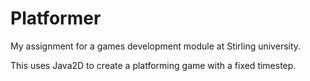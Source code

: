 # Platformer
My assignment for a games development module at Stirling university.

This uses Java2D to create a platforming game with a fixed timestep.
